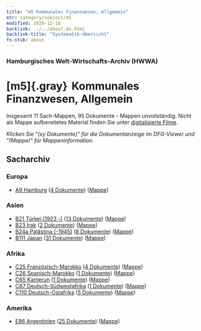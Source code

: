```yaml
---
title: "m5 Kommunales Finanzwesen, Allgemein"
etr: category/subject/m5
modified: 2020-12-18
backlink: ../../about.de.html
backlink-title: "Systematik-Übersicht"
fn-stub: about
---
```


### Hamburgisches Welt-Wirtschafts-Archiv (HWWA)
# [m5]{.gray}&#8201; Kommunales Finanzwesen, Allgemein&#160; 




Insgesamt 11 Sach-Mappen, 95 Dokumente - Mappen unvollständig.
Nicht als Mappe aufbereitetes Material finden Sie unter [digitalisierte Filme](/film/h1_sh).

_Klicken Sie "(xy Dokumente)" für die Dokumentanzeige im DFG-Viewer und "(Mappe)" für Mappeninformation._

## Sacharchiv




### Europa

- [A9 Hamburg](../../../geo/about.de.html#A9) (<a href="https://dfg-viewer.de/show/?tx_dlf[id]=https://pm20.zbw.eu/mets/sh/1409xx/140905/1448xx/144895/public.mets.de.xml" target="_blank">4 Dokumente</a>) ([Mappe](http://purl.org/pressemappe20/folder/sh/140905,144895))

### Asien

- [B21 Türkei (1923 -)](../../../geo/about.de.html#B21) (<a href="https://dfg-viewer.de/show/?tx_dlf[id]=https://pm20.zbw.eu/mets/sh/1411xx/141111/1448xx/144895/public.mets.de.xml" target="_blank">13 Dokumente</a>) ([Mappe](http://purl.org/pressemappe20/folder/sh/141111,144895))
- [B23 Irak](../../../geo/about.de.html#B23) (<a href="https://dfg-viewer.de/show/?tx_dlf[id]=https://pm20.zbw.eu/mets/sh/1411xx/141113/1448xx/144895/public.mets.de.xml" target="_blank">2 Dokumente</a>) ([Mappe](http://purl.org/pressemappe20/folder/sh/141113,144895))
- [B24a Palästina (-1945)](../../../geo/about.de.html#B24a) (<a href="https://dfg-viewer.de/show/?tx_dlf[id]=https://pm20.zbw.eu/mets/sh/1411xx/141115/1448xx/144895/public.mets.de.xml" target="_blank">8 Dokumente</a>) ([Mappe](http://purl.org/pressemappe20/folder/sh/141115,144895))
- [B111 Japan](../../../geo/about.de.html#B111) (<a href="https://dfg-viewer.de/show/?tx_dlf[id]=https://pm20.zbw.eu/mets/sh/1412xx/141272/1448xx/144895/public.mets.de.xml" target="_blank">31 Dokumente</a>) ([Mappe](http://purl.org/pressemappe20/folder/sh/141272,144895))

### Afrika

- [C25 Französisch-Marokko](../../../geo/about.de.html#C25) (<a href="https://dfg-viewer.de/show/?tx_dlf[id]=https://pm20.zbw.eu/mets/sh/1413xx/141358/1448xx/144895/public.mets.de.xml" target="_blank">4 Dokumente</a>) ([Mappe](http://purl.org/pressemappe20/folder/sh/141358,144895))
- [C26 Spanisch-Marokko](../../../geo/about.de.html#C26) (<a href="https://dfg-viewer.de/show/?tx_dlf[id]=https://pm20.zbw.eu/mets/sh/1413xx/141359/1448xx/144895/public.mets.de.xml" target="_blank">1 Dokumente</a>) ([Mappe](http://purl.org/pressemappe20/folder/sh/141359,144895))
- [C65 Kamerun](../../../geo/about.de.html#C65) (<a href="https://dfg-viewer.de/show/?tx_dlf[id]=https://pm20.zbw.eu/mets/sh/1414xx/141410/1448xx/144895/public.mets.de.xml" target="_blank">1 Dokumente</a>) ([Mappe](http://purl.org/pressemappe20/folder/sh/141410,144895))
- [C87 Deutsch-Südwestafrika](../../../geo/about.de.html#C87) (<a href="https://dfg-viewer.de/show/?tx_dlf[id]=https://pm20.zbw.eu/mets/sh/1414xx/141450/1448xx/144895/public.mets.de.xml" target="_blank">1 Dokumente</a>) ([Mappe](http://purl.org/pressemappe20/folder/sh/141450,144895))
- [C110 Deutsch-Ostafrika](../../../geo/about.de.html#C110) (<a href="https://dfg-viewer.de/show/?tx_dlf[id]=https://pm20.zbw.eu/mets/sh/1414xx/141471/1448xx/144895/public.mets.de.xml" target="_blank">5 Dokumente</a>) ([Mappe](http://purl.org/pressemappe20/folder/sh/141471,144895))

### Amerika

- [E86 Argentinien](../../../geo/about.de.html#E86) (<a href="https://dfg-viewer.de/show/?tx_dlf[id]=https://pm20.zbw.eu/mets/sh/1416xx/141692/1448xx/144895/public.mets.de.xml" target="_blank">25 Dokumente</a>) ([Mappe](http://purl.org/pressemappe20/folder/sh/141692,144895))


